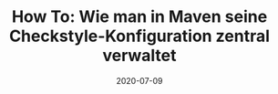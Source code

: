 ---
title: 'How To: Wie man in Maven seine Checkstyle-Konfiguration zentral verwaltet'
date: 2020-07-09
summary: 'Wenn es um Checkstyle geht, scheiden sich die Geister. Beliebt bei jenen, die es konfiguriert haben, gehasst von den Anderen, ist Checkstyle das beliebteste Werkzeug im Java Umfeld, um seinen Code-Style aufzudrängen. Wie immer man auch zu dem statischen Code-Analyzer steht, für diejenigen, die Checkstyle in mehreren Maven Projekten parallel warten müssen oder möchten, könnte dieser Artikel interessant sein.'
externalUrl: https://senacor.blog/how-to-wie-man-in-maven-seine-checkstyle-konfiguration-zentral-verwaltet/
lang: de
originalContentType: link
---